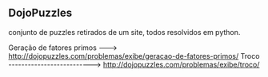 ## DojoPuzzles

conjunto de puzzles retirados de um site, todos resolvidos em python.

Geração de fatores primos ---> http://dojopuzzles.com/problemas/exibe/geracao-de-fatores-primos/
Troco --------------------------> http://dojopuzzles.com/problemas/exibe/troco/